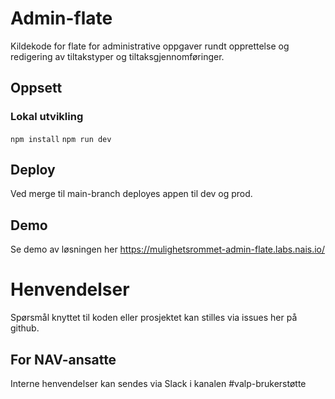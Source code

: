 # Admin-flate
Kildekode for flate for administrative oppgaver rundt opprettelse og redigering av tiltakstyper og tiltaksgjennomføringer.

## Oppsett

### Lokal utvikling
`npm install`
`npm run dev`

## Deploy
Ved merge til main-branch deployes appen til dev og prod.

## Demo
Se demo av løsningen her https://mulighetsrommet-admin-flate.labs.nais.io/


# Henvendelser
Spørsmål knyttet til koden eller prosjektet kan stilles via issues her på github.

## For NAV-ansatte
Interne henvendelser kan sendes via Slack i kanalen #valp-brukerstøtte
